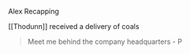 
Alex Recapping

[[Thodunn]] received a delivery of coals

> Meet me behind the company headquarters - P

